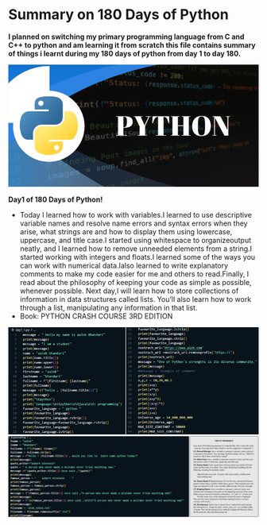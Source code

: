 # Summary on 180 Days of Python


**I planned on switching my primary programming language from C and C++ to python and am learning it from scratch this file contains summary of things i learnt during my 180 days of python from day 1 to day 180.**

![Python](https://github.com/alokbndry10/180Days_Python/blob/main/images/main.jpg)

**Day1 of 180 Days of Python!**
- Today I learned how to work with variables.I learned to use descriptive variable names and resolve name errors and syntax errors when they arise, what strings are and how to display them using lowercase, uppercase, and title case.I started using whitespace to organizeoutput neatly, and I learned how to remove unneeded elements from a string.I started working with integers and floats.I learned some of the ways you can work with numerical data.Ialso learned to write explanatory comments to make my code easier for me and others to read.Finally, I read about the philosophy of keeping your code as simple as possible, whenever possible.
Next day,l will learn how to store collections of information in
data structures called lists. You’ll also learn how to work through a list,
manipulating any information in that list.
- Book: PYTHON CRASH COURSE 3RD EDITION 

![Python](https://github.com/alokbndry10/180Days_Python/blob/main/images/day1a.png)
![Python](https://github.com/alokbndry10/180Days_Python/blob/main/images/day1b.png)


